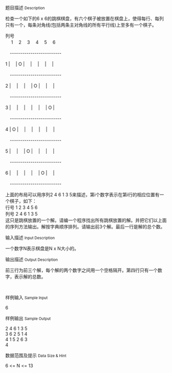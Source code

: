 <div class="panel panel-default">
<div class="area-title">
<span>
题目描述
<small>Description</small>
</span></div>
<div class="panel-body">

<p>检查一个如下的6 x 6的跳棋棋盘，有六个棋子被放置在棋盘上，使得每行、每列只有一个，每条对角线(包括两条主对角线的所有平行线)上至多有一个棋子。</p>
<p>列号<br>　 1　 2　 3　 4　 5　 6</p>
<p>　-------------------------</p>
<p>1 |　 | O |　 |　 |　 |　 |</p>
<p>　-------------------------</p>
<p>2 |　 |　 |　 | O |　 |　 |</p>
<p>　-------------------------</p>
<p>3 |　 |　 |　 |　 |　 | O |</p>
<p>　-------------------------</p>
<p>4 | O |　 |　 |　 |　 |　 |</p>
<p>　-------------------------</p>
<p>5 |　 |　 | O |　 |　 |　 |</p>
<p>　-------------------------</p>
<p>6 |　 |　 |　 |　 | O |　 |</p>
<p>　-------------------------</p>
<p>上面的布局可以用序列2 4 6 1 3 5来描述，第i个数字表示在第i行的相应位置有一个棋子，如下： <br>行号 1 2 3 4 5 6 <br>列号 2 4 6 1 3 5 <br>这只是跳棋放置的一个解。请编一个程序找出所有跳棋放置的解。并把它们以上面的序列方法输出。解按字典顺序排列。请输出前3个解。最后一行是解的总个数。</p>

</div>
</div>

<div class="panel panel-default">
<div class="area-title">
<span>
输入描述
<small>Input Description</small>
</span></div>
<div class="panel-body">
<p>一个数字N表示棋盘是N x N大小的。</p>

</div>
</div>
<div  class="panel panel-default">
<div class="area-title">
<span>
输出描述
<small>Output Description</small>
</span></div>
<div class="panel-body">

<p>前三行为前三个解，每个解的两个数字之间用一个空格隔开。第四行只有一个数字，表示解的总数。</p>
<p>&nbsp;</p>

</div>
</div>


<div class="panel panel-default">
<div class="area-title">
<span>
样例输入
<small>Sample Input</small>
</span></div>
<div class="panel-body">
<p>6</p>

</div>
</div>

<div class="panel panel-default">
<div class="area-title">
<span>
样例输出
<small>Sample Output</small>
</span></div>
<div class="panel-body">
<p>2 4 6 1 3 5 <br>3 6 2 5 1 4 <br>4 1 5 2 6 3 <br>4</p>

</div>
</div>

<div class="panel panel-default">
<div class="area-title">
<span>
数据范围及提示
<small>Data Size & Hint</small>
</span></div>
<div class="panel-body">
<p>6 &lt;= N &lt;= 13</p>
</div>
</div>